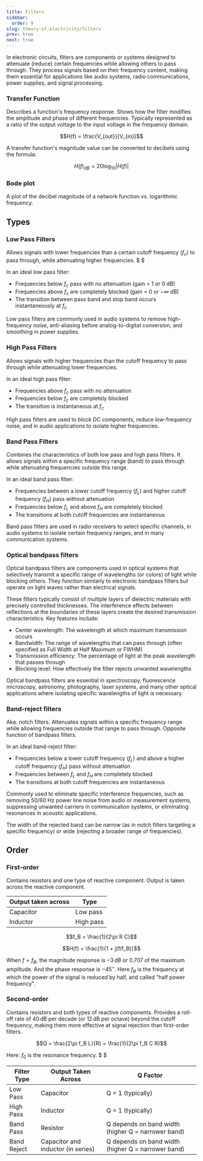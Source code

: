 ```yaml
---
title: Filters
sidebar:
  order: 9
slug: theory-of-electricity/filters
prev: true
next: true
---
```


In electronic circuits, filters are components or systems designed to attenuate (reduce) certain frequencies while allowing others to pass through. They process signals based on their frequency content, making them essential for applications like audio systems, radio communications, power supplies, and signal processing.

### Transfer Function

Describes a function's frequency response. Shows how the filter modifies the amplitude and phase of different frequencies. Typically represented as a ratio of the output voltage to the input voltage in the frequency domain.

```math
H(f) = \frac{V_{out}}{V_{in}}
```

A transfer function's magnitude value can be converted to decibels using the formula:

```math
H(f)_{dB} = 20 \log_{10} \lvert H(f) \rvert
```

### Bode plot

A plot of the decibel magnitude of a network function vs. logarithmic frequency.

## Types

### Low Pass Filters

Allows signals with lower frequencies than a certain cutoff frequency ($f_c$) to pass through, while attenuating higher frequencies. $ $

In an ideal low pass filter:
- Frequencies below $f_c$ pass with no attenuation (gain = $1$ or $0$ dB)
- Frequencies above $f_c$ are completely blocked (gain = $0$ or $-\infty$ dB)
- The transition between pass band and stop band occurs instantaneously at $f_c$

Low pass filters are commonly used in audio systems to remove high-frequency noise, anti-aliasing before analog-to-digital conversion, and smoothing in power supplies.

### High Pass Filters

Allows signals with higher frequencies than the cutoff frequency to pass through while attenuating lower frequencies.

In an ideal high pass filter:
- Frequencies above $f_c$ pass with no attenuation
- Frequencies below $f_c$ are completely blocked
- The transition is instantaneous at $f_c$

High pass filters are used to block DC components, reduce low-frequency noise, and in audio applications to isolate higher frequencies.

### Band Pass Filters

Combines the characteristics of both low pass and high pass filters. It allows signals within a specific frequency range (band) to pass through while attenuating frequencies outside this range.

In an ideal band pass filter:
- Frequencies between a lower cutoff frequency ($f_L$) and higher cutoff frequency ($f_H$) pass without attenuation
- Frequencies below $f_L$ and above $f_H$ are completely blocked
- The transitions at both cutoff frequencies are instantaneous

Band pass filters are used in radio receivers to select specific channels, in audio systems to isolate certain frequency ranges, and in many communication systems.

### Optical bandpass filters

Optical bandpass filters are components used in optical systems that selectively transmit a specific range of wavelengths (or colors) of light while blocking others. They function similarly to electronic bandpass filters but operate on light waves rather than electrical signals.

These filters typically consist of multiple layers of dielectric materials with precisely controlled thicknesses. The interference effects between reflections at the boundaries of these layers create the desired transmission characteristics. Key features include:

- Center wavelength: The wavelength at which maximum transmission occurs
- Bandwidth: The range of wavelengths that can pass through (often specified as Full Width at Half Maximum or FWHM)
- Transmission efficiency: The percentage of light at the peak wavelength that passes through
- Blocking level: How effectively the filter rejects unwanted wavelengths

Optical bandpass filters are essential in spectroscopy, fluorescence microscopy, astronomy, photography, laser systems, and many other optical applications where isolating specific wavelengths of light is necessary.

### Band-reject filters

Aka. notch filters. Attenuates signals within a specific frequency range while allowing frequencies outside that range to pass through. Opposite function of bandpass filters.

In an ideal band-reject filter:
- Frequencies below a lower cutoff frequency ($f_L$) and above a higher cutoff frequency ($f_H$) pass without attenuation
- Frequencies between $f_L$ and $f_H$ are completely blocked
- The transitions at both cutoff frequencies are instantaneous

Commonly used to eliminate specific interference frequencies, such as removing 50/60 Hz power line noise from audio or measurement systems, suppressing unwanted carriers in communication systems, or eliminating resonances in acoustic applications.

The width of the rejected band can be narrow (as in notch filters targeting a specific frequency) or wide (rejecting a broader range of frequencies).

## Order

### First-order

Contains resistors and one type of reactive component. Output is taken across the reactive component.

|Output taken across|Type|
|---|---|
|Capacitor|Low pass|
|Inductor|High pass|

```math
f_B = \frac{1}{2\pi R C}
```

```math
H(f) = \frac{1}{1 + j(f/f_B)}
```

When $f=f_B$, the magnitude response is $-3\,\text{dB}$ or 0.707 of the maximum amplitude. And the phase response is $-45^\circ$. Here $f_B$ is the frequency at which the power of the signal is reduced by half, and called "half power frequency".

### Second-order

Contains resistors and both types of reactive components. Provides a roll-off rate of $40\,\text{dB}$ per decade (or $12\,\text{dB}$ per octave) beyond the cutoff frequency, making them more effective at signal rejection than first-order filters.

```math
Q = \frac{2\pi f_B L}{R} = \frac{1}{2\pi f_B C R}
```

Here: $f_0$ is the resonance frequency. $ $

| Filter Type | Output Taken Across | Q Factor |
|-------------|---------------------|----------|
| Low Pass | Capacitor | Q = 1 (typically) |
| High Pass | Inductor | Q = 1 (typically) |
| Band Pass | Resistor | Q depends on band width (higher Q = narrower band) |
| Band Reject | Capacitor and inductor (in series) | Q depends on band width (higher Q = narrower band) |

